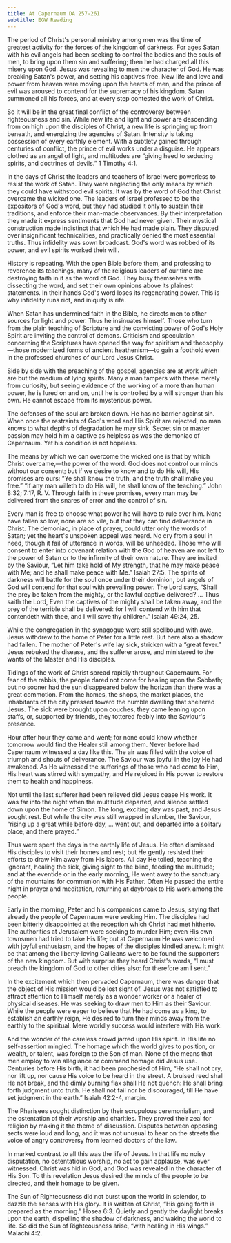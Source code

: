 ```yaml
---
title: At Capernaum DA 257-261
subtitle: EGW Reading
---
```


The period of Christ's personal ministry among men was the time of greatest activity for the forces of the kingdom of darkness. For ages Satan with his evil angels had been seeking to control the bodies and the souls of men, to bring upon them sin and suffering; then he had charged all this misery upon God. Jesus was revealing to men the character of God. He was breaking Satan's power, and setting his captives free. New life and love and power from heaven were moving upon the hearts of men, and the prince of evil was aroused to contend for the supremacy of his kingdom. Satan summoned all his forces, and at every step contested the work of Christ.

So it will be in the great final conflict of the controversy between righteousness and sin. While new life and light and power are descending from on high upon the disciples of Christ, a new life is springing up from beneath, and energizing the agencies of Satan. Intensity is taking possession of every earthly element. With a subtlety gained through centuries of conflict, the prince of evil works under a disguise. He appears clothed as an angel of light, and multitudes are “giving heed to seducing spirits, and doctrines of devils.” 1 Timothy 4:1.

In the days of Christ the leaders and teachers of Israel were powerless to resist the work of Satan. They were neglecting the only means by which they could have withstood evil spirits. It was by the word of God that Christ overcame the wicked one. The leaders of Israel professed to be the expositors of God's word, but they had studied it only to sustain their traditions, and enforce their man-made observances. By their interpretation they made it express sentiments that God had never given. Their mystical construction made indistinct that which He had made plain. They disputed over insignificant technicalities, and practically denied the most essential truths. Thus infidelity was sown broadcast. God's word was robbed of its power, and evil spirits worked their will.

History is repeating. With the open Bible before them, and professing to reverence its teachings, many of the religious leaders of our time are destroying faith in it as the word of God. They busy themselves with dissecting the word, and set their own opinions above its plainest statements. In their hands God's word loses its regenerating power. This is why infidelity runs riot, and iniquity is rife.

When Satan has undermined faith in the Bible, he directs men to other sources for light and power. Thus he insinuates himself. Those who turn from the plain teaching of Scripture and the convicting power of God's Holy Spirit are inviting the control of demons. Criticism and speculation concerning the Scriptures have opened the way for spiritism and theosophy—those modernized forms of ancient heathenism—to gain a foothold even in the professed churches of our Lord Jesus Christ.

Side by side with the preaching of the gospel, agencies are at work which are but the medium of lying spirits. Many a man tampers with these merely from curiosity, but seeing evidence of the working of a more than human power, he is lured on and on, until he is controlled by a will stronger than his own. He cannot escape from its mysterious power.

The defenses of the soul are broken down. He has no barrier against sin. When once the restraints of God's word and His Spirit are rejected, no man knows to what depths of degradation he may sink. Secret sin or master passion may hold him a captive as helpless as was the demoniac of Capernaum. Yet his condition is not hopeless.

The means by which we can overcome the wicked one is that by which Christ overcame,—the power of the word. God does not control our minds without our consent; but if we desire to know and to do His will, His promises are ours: “Ye shall know the truth, and the truth shall make you free.” “If any man willeth to do His will, he shall know of the teaching.” John 8:32; 7:17, R. V. Through faith in these promises, every man may be delivered from the snares of error and the control of sin.

Every man is free to choose what power he will have to rule over him. None have fallen so low, none are so vile, but that they can find deliverance in Christ. The demoniac, in place of prayer, could utter only the words of Satan; yet the heart's unspoken appeal was heard. No cry from a soul in need, though it fail of utterance in words, will be unheeded. Those who will consent to enter into covenant relation with the God of heaven are not left to the power of Satan or to the infirmity of their own nature. They are invited by the Saviour, “Let him take hold of My strength, that he may make peace with Me; and he shall make peace with Me.” Isaiah 27:5. The spirits of darkness will battle for the soul once under their dominion, but angels of God will contend for that soul with prevailing power. The Lord says, “Shall the prey be taken from the mighty, or the lawful captive delivered? ... Thus saith the Lord, Even the captives of the mighty shall be taken away, and the prey of the terrible shall be delivered: for I will contend with him that contendeth with thee, and I will save thy children.” Isaiah 49:24, 25.

While the congregation in the synagogue were still spellbound with awe, Jesus withdrew to the home of Peter for a little rest. But here also a shadow had fallen. The mother of Peter's wife lay sick, stricken with a “great fever.” Jesus rebuked the disease, and the sufferer arose, and ministered to the wants of the Master and His disciples.

Tidings of the work of Christ spread rapidly throughout Capernaum. For fear of the rabbis, the people dared not come for healing upon the Sabbath; but no sooner had the sun disappeared below the horizon than there was a great commotion. From the homes, the shops, the market places, the inhabitants of the city pressed toward the humble dwelling that sheltered Jesus. The sick were brought upon couches, they came leaning upon staffs, or, supported by friends, they tottered feebly into the Saviour's presence.

Hour after hour they came and went; for none could know whether tomorrow would find the Healer still among them. Never before had Capernaum witnessed a day like this. The air was filled with the voice of triumph and shouts of deliverance. The Saviour was joyful in the joy He had awakened. As He witnessed the sufferings of those who had come to Him, His heart was stirred with sympathy, and He rejoiced in His power to restore them to health and happiness.

Not until the last sufferer had been relieved did Jesus cease His work. It was far into the night when the multitude departed, and silence settled down upon the home of Simon. The long, exciting day was past, and Jesus sought rest. But while the city was still wrapped in slumber, the Saviour, “rising up a great while before day, ... went out, and departed into a solitary place, and there prayed.”

Thus were spent the days in the earthly life of Jesus. He often dismissed His disciples to visit their homes and rest; but He gently resisted their efforts to draw Him away from His labors. All day He toiled, teaching the ignorant, healing the sick, giving sight to the blind, feeding the multitude; and at the eventide or in the early morning, He went away to the sanctuary of the mountains for communion with His Father. Often He passed the entire night in prayer and meditation, returning at daybreak to His work among the people.

Early in the morning, Peter and his companions came to Jesus, saying that already the people of Capernaum were seeking Him. The disciples had been bitterly disappointed at the reception which Christ had met hitherto. The authorities at Jerusalem were seeking to murder Him; even His own townsmen had tried to take His life; but at Capernaum He was welcomed with joyful enthusiasm, and the hopes of the disciples kindled anew. It might be that among the liberty-loving Galileans were to be found the supporters of the new kingdom. But with surprise they heard Christ's words, “I must preach the kingdom of God to other cities also: for therefore am I sent.”

In the excitement which then pervaded Capernaum, there was danger that the object of His mission would be lost sight of. Jesus was not satisfied to attract attention to Himself merely as a wonder worker or a healer of physical diseases. He was seeking to draw men to Him as their Saviour. While the people were eager to believe that He had come as a king, to establish an earthly reign, He desired to turn their minds away from the earthly to the spiritual. Mere worldly success would interfere with His work.

And the wonder of the careless crowd jarred upon His spirit. In His life no self-assertion mingled. The homage which the world gives to position, or wealth, or talent, was foreign to the Son of man. None of the means that men employ to win allegiance or command homage did Jesus use. Centuries before His birth, it had been prophesied of Him, “He shall not cry, nor lift up, nor cause His voice to be heard in the street. A bruised reed shall He not break, and the dimly burning flax shall He not quench: He shall bring forth judgment unto truth. He shall not fail nor be discouraged, till He have set judgment in the earth.” Isaiah 42:2-4, margin.

The Pharisees sought distinction by their scrupulous ceremonialism, and the ostentation of their worship and charities. They proved their zeal for religion by making it the theme of discussion. Disputes between opposing sects were loud and long, and it was not unusual to hear on the streets the voice of angry controversy from learned doctors of the law.

In marked contrast to all this was the life of Jesus. In that life no noisy disputation, no ostentatious worship, no act to gain applause, was ever witnessed. Christ was hid in God, and God was revealed in the character of His Son. To this revelation Jesus desired the minds of the people to be directed, and their homage to be given.

The Sun of Righteousness did not burst upon the world in splendor, to dazzle the senses with His glory. It is written of Christ, “His going forth is prepared as the morning.” Hosea 6:3. Quietly and gently the daylight breaks upon the earth, dispelling the shadow of darkness, and waking the world to life. So did the Sun of Righteousness arise, “with healing in His wings.” Malachi 4:2.